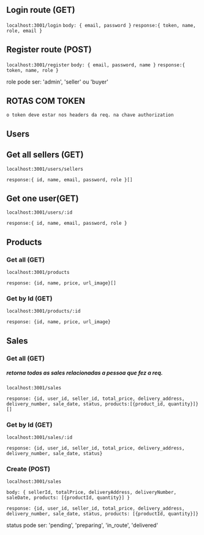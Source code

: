 ## Login route (GET)

`localhost:3001/login`
`
body: {
    email, password
}
`
`response:{
token, name, role, email
}
`

## Register route (POST)

`localhost:3001/register`
`
body: {
    email, password, name
}
`
`response:{
token, name, role
}
`

role pode ser: 'admin', 'seller' ou 'buyer'

## ROTAS COM TOKEN

`o token deve estar nos headers da req. na chave authorization`

## Users

## Get all sellers (GET)

`localhost:3001/users/sellers`

`response:{
 id, name, email, password, role
}[]
`  

## Get one user(GET)

`localhost:3001/users/:id`

`response:{
 id, name, email, password, role
}`

## Products

### Get all (GET)

`localhost:3001/products`

`response: {id, name, price, url_image}[]`

### Get by Id (GET)

`localhost:3001/products/:id`

`response: {id, name, price, url_image}`

## Sales

### Get all (GET)

##### retorna todas as sales relacionadas a pessoa que fez a req.

`localhost:3001/sales`

`response: {id, user_id, seller_id, total_price, delivery_address, delivery_number, sale_date, status, products:[{product_id, quantity}]}[]`

### Get by Id (GET)

`localhost:3001/sales/:id`

`response: {id, user_id, seller_id, total_price, delivery_address, delivery_number, sale_date, status}`

### Create (POST)

`localhost:3001/sales`

`body: {
    sellerId, totalPrice, deliveryAddress, deliveryNumber, saleDate, products: [{productId, quantity}]
}`

`response: {id, user_id, seller_id, total_price, delivery_address, delivery_number, sale_date, status, products: [{productId, quantity}]}`

status pode ser: 'pending', 'preparing', 'in_route', 'delivered'

